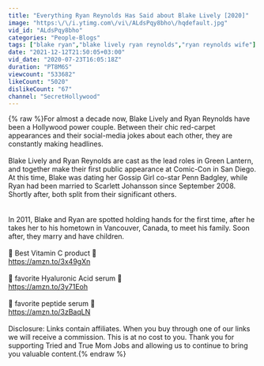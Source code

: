 ```yaml
---
title: "Everything Ryan Reynolds Has Said about Blake Lively [2020]"
image: "https:\/\/i.ytimg.com\/vi\/ALdsPqy8bho\/hqdefault.jpg"
vid_id: "ALdsPqy8bho"
categories: "People-Blogs"
tags: ["blake ryan","blake lively ryan reynolds","ryan reynolds wife"]
date: "2021-12-12T21:50:05+03:00"
vid_date: "2020-07-23T16:05:18Z"
duration: "PT8M6S"
viewcount: "533682"
likeCount: "5020"
dislikeCount: "67"
channel: "SecretHollywood"
---
```

{% raw %}For almost a decade now, Blake Lively and Ryan Reynolds have been a Hollywood power couple. Between their chic red-carpet appearances and their social-media jokes about each other, they are constantly making headlines.<br /><br />Blake Lively and Ryan Reynolds are cast as the lead roles in Green Lantern, and together make their first public appearance at Comic-Con in San Diego. At this time, Blake was dating her Gossip Girl co-star Penn Badgley, while Ryan had been married to Scarlett Johansson since September 2008. Shortly after, both split from their significant others. <br /><br /><br />In 2011, Blake and Ryan are spotted holding hands for the first time, after he takes her to his hometown in Vancouver, Canada, to meet his family. Soon after, they marry and have children.<br /><br />🔵 Best Vitamin C product  📸<br /><a rel="nofollow" target="blank" href="https://amzn.to/3x49gXn">https://amzn.to/3x49gXn</a><br /><br />🔵 favorite Hyaluronic Acid serum  📸<br /><a rel="nofollow" target="blank" href="https://amzn.to/3y71Eoh">https://amzn.to/3y71Eoh</a><br /><br />🔵 favorite peptide serum  📸<br /><a rel="nofollow" target="blank" href="https://amzn.to/3zBaqLN">https://amzn.to/3zBaqLN</a><br /><br />Disclosure: Links contain affiliates. When you buy through one of our links we will receive a commission. This is at no cost to you. Thank you for supporting Tried and True Mom Jobs and allowing us to continue to bring you valuable content.{% endraw %}
